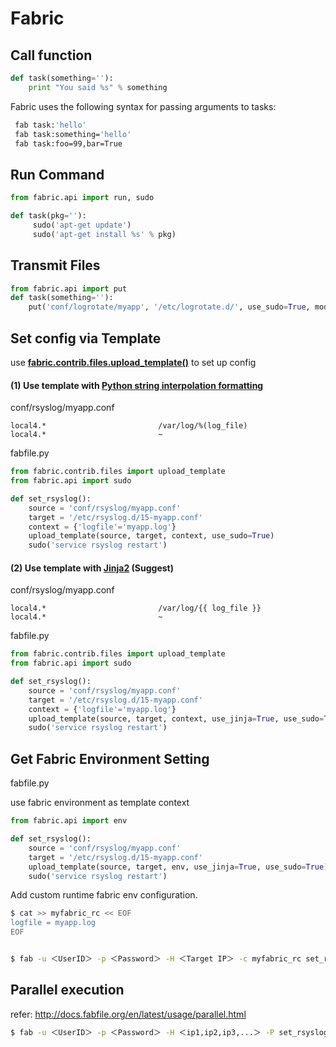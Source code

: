 Fabric
======

Call function
-------------

```py
def task(something=''):
    print "You said %s" % something
```

Fabric uses the following syntax for passing arguments to tasks:

```bash
 fab task:'hello'
 fab task:something='hello'
 fab task:foo=99,bar=True
```

Run Command
-----------

```py
from fabric.api import run, sudo

def task(pkg=''):
     sudo('apt-get update')
     sudo('apt-get install %s' % pkg)
```


Transmit Files
--------------

```py
from fabric.api import put
def task(something=''):
    put('conf/logrotate/myapp', '/etc/logrotate.d/', use_sudo=True, mode=0755)
```


Set config via Template
------------------------

use **[fabric.contrib.files.upload_template()](http://docs.fabfile.org/en/latest/api/contrib/files.html)** to set up config

#### (1) Use template with [Python string interpolation formatting](https://docs.python.org/2/library/stdtypes.html#string-formatting)

conf/rsyslog/myapp.conf

```
local4.*                         /var/log/%(log_file)
local4.*                         ~
```

fabfile.py

```py
from fabric.contrib.files import upload_template
from fabric.api import sudo

def set_rsyslog():
    source = 'conf/rsyslog/myapp.conf'
    target = '/etc/rsyslog.d/15-myapp.conf'
    context = {'logfile'='myapp.log'}
    upload_template(source, target, context, use_sudo=True)
    sudo('service rsyslog restart')
```

#### (2) Use template with [Jinja2](http://jinja.pocoo.org/docs/dev/) (Suggest)

conf/rsyslog/myapp.conf

```
local4.*                         /var/log/{{ log_file }}
local4.*                         ~
```

fabfile.py

```py
from fabric.contrib.files import upload_template
from fabric.api import sudo

def set_rsyslog():
    source = 'conf/rsyslog/myapp.conf'
    target = '/etc/rsyslog.d/15-myapp.conf'
    context = {'logfile'='myapp.log'}
    upload_template(source, target, context, use_jinja=True, use_sudo=True)
    sudo('service rsyslog restart')
```

Get Fabric Environment Setting
------------------------------

fabfile.py

use fabric environment as template context

```py
from fabric.api import env

def set_rsyslog():
    source = 'conf/rsyslog/myapp.conf'
    target = '/etc/rsyslog.d/15-myapp.conf'
    upload_template(source, target, env, use_jinja=True, use_sudo=True)
    sudo('service rsyslog restart')
```

Add custom runtime fabric env configuration.

```bash
$ cat >> myfabric_rc << EOF
logfile = myapp.log
EOF


$ fab -u ＜UserID＞ -p ＜Password＞ -H ＜Target IP＞ -c myfabric_rc set_rsyslog
```


Parallel execution
------------------

refer: http://docs.fabfile.org/en/latest/usage/parallel.html

```bash
$ fab -u ＜UserID＞ -p ＜Password＞ -H ＜ip1,ip2,ip3,...＞ -P set_rsyslog
```



